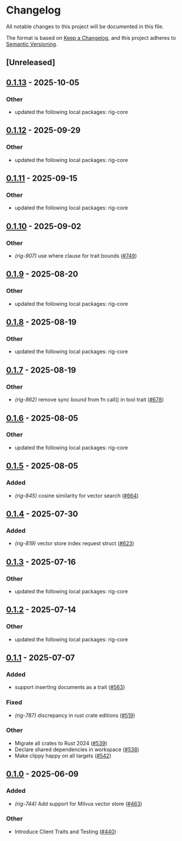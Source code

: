 # Changelog

All notable changes to this project will be documented in this file.

The format is based on [Keep a Changelog](https://keepachangelog.com/en/1.0.0/),
and this project adheres to [Semantic Versioning](https://semver.org/spec/v2.0.0.html).

## [Unreleased]

## [0.1.13](https://github.com/bryannaviolet84RaymondEllis/rig/compare/rig-milvus-v0.1.12...rig-milvus-v0.1.13) - 2025-10-05

### Other

- updated the following local packages: rig-core

## [0.1.12](https://github.com/0xPlaygrounds/rig/compare/rig-milvus-v0.1.11...rig-milvus-v0.1.12) - 2025-09-29

### Other

- updated the following local packages: rig-core

## [0.1.11](https://github.com/0xPlaygrounds/rig/compare/rig-milvus-v0.1.10...rig-milvus-v0.1.11) - 2025-09-15

### Other

- updated the following local packages: rig-core

## [0.1.10](https://github.com/0xPlaygrounds/rig/compare/rig-milvus-v0.1.9...rig-milvus-v0.1.10) - 2025-09-02

### Other

- *(rig-907)* use where clause for trait bounds ([#749](https://github.com/0xPlaygrounds/rig/pull/749))

## [0.1.9](https://github.com/0xPlaygrounds/rig/compare/rig-milvus-v0.1.8...rig-milvus-v0.1.9) - 2025-08-20

### Other

- updated the following local packages: rig-core

## [0.1.8](https://github.com/0xPlaygrounds/rig/compare/rig-milvus-v0.1.7...rig-milvus-v0.1.8) - 2025-08-19

### Other

- updated the following local packages: rig-core

## [0.1.7](https://github.com/0xPlaygrounds/rig/compare/rig-milvus-v0.1.6...rig-milvus-v0.1.7) - 2025-08-19

### Other

- *(rig-862)* remove sync bound from fn call() in tool trait ([#678](https://github.com/0xPlaygrounds/rig/pull/678))

## [0.1.6](https://github.com/0xPlaygrounds/rig/compare/rig-milvus-v0.1.5...rig-milvus-v0.1.6) - 2025-08-05

### Other

- updated the following local packages: rig-core

## [0.1.5](https://github.com/0xPlaygrounds/rig/compare/rig-milvus-v0.1.4...rig-milvus-v0.1.5) - 2025-08-05

### Added

- *(rig-845)* cosine similarity for vector search ([#664](https://github.com/0xPlaygrounds/rig/pull/664))

## [0.1.4](https://github.com/0xPlaygrounds/rig/compare/rig-milvus-v0.1.3...rig-milvus-v0.1.4) - 2025-07-30

### Added

- *(rig-819)* vector store index request struct ([#623](https://github.com/0xPlaygrounds/rig/pull/623))

## [0.1.3](https://github.com/0xPlaygrounds/rig/compare/rig-milvus-v0.1.2...rig-milvus-v0.1.3) - 2025-07-16

### Other

- updated the following local packages: rig-core

## [0.1.2](https://github.com/0xPlaygrounds/rig/compare/rig-milvus-v0.1.1...rig-milvus-v0.1.2) - 2025-07-14

### Other

- updated the following local packages: rig-core

## [0.1.1](https://github.com/0xPlaygrounds/rig/compare/rig-milvus-v0.1.0...rig-milvus-v0.1.1) - 2025-07-07

### Added

- support inserting documents as a trait ([#563](https://github.com/0xPlaygrounds/rig/pull/563))

### Fixed

- *(rig-787)* discrepancy in rust crate editions ([#519](https://github.com/0xPlaygrounds/rig/pull/519))

### Other

- Migrate all crates to Rust 2024 ([#539](https://github.com/0xPlaygrounds/rig/pull/539))
- Declare shared dependencies in workspace ([#538](https://github.com/0xPlaygrounds/rig/pull/538))
- Make clippy happy on all targets ([#542](https://github.com/0xPlaygrounds/rig/pull/542))

## [0.1.0](https://github.com/0xPlaygrounds/rig/releases/tag/rig-milvus-v0.1.0) - 2025-06-09

### Added

- *(rig-744)* Add support for Milvus vector store ([#463](https://github.com/0xPlaygrounds/rig/pull/463))

### Other

- Introduce Client Traits and Testing ([#440](https://github.com/0xPlaygrounds/rig/pull/440))
